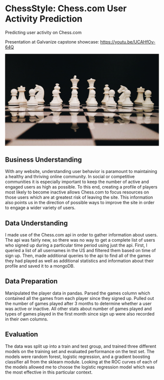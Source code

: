 
# ChessStyle: Chess.com User Activity Prediction

Predicting user activity on Chess.com

Presentation at Galvanize capstone showcase: https://youtu.be/UCAHfOv-64Q

![alt text](https://raw.githubusercontent.com/Bmcgarry194/ChessStyle/master/photos/chess_picture.jpg)

## Business Understanding
With any website, understanding user behavior is paramount to maintaining a healthy and thriving online community. In social or competitive communities it is especially important to keep the number of active and engaged users as high as possible. To this end, creating a profile of players most likely to become inactive allows Chess.com to focus resources on those users which are at greatest risk of leaving the site. This information also points us in the direction of possible ways to improve the site in order to engage a wider variety of users.

## Data Understanding
I made use of the Chess.com api in order to gather information about users. The api was fairly new, so there was no way to get a complete list of users who signed up during a particular time period using just the api. 
First, I queried a list of all usernames in the US and filtered them based on time of sign up. Then, made additional queries to the api to find all of the games they had played as well as additional statistics and information about their profile and saved it to a mongoDB.


## Data Preparation
Manipulated the player data in pandas.
Parsed the games column which contained all the games from each player since they signed up.
Pulled out the number of games played after 3 months to determine whether a user was active or inactive.
All other stats about number of games played and types of games played in the first month since sign up were also recorded in their own columns.

## Evaluation
The data was split up into a train and test group, and trained three different models on the training set and evaluated performance on the test set. The models were random forest, logistic regression, and a gradient boosting classifier all from the sklearn module. Looking at the ROC curves of each of the models allowed me to choose the logistic regression model which was the most effective in this particular context. 


